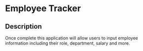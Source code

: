 # Employee Tracker 

## Description

Once complete this application will allow users to input employee information including their role, department, salary and more. 
